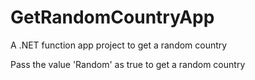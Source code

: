 # GetRandomCountryApp

A .NET function app project to get a random country

Pass the value 'Random' as true to get a random country

